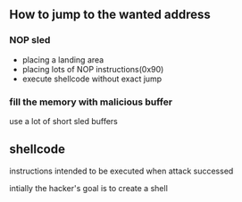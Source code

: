 ## How to jump to the wanted address
### NOP sled
- placing a landing area
- placing lots of NOP instructions(0x90)
- execute shellcode without exact jump
### fill the memory with malicious buffer
use a lot of short sled buffers

## shellcode

instructions intended to be executed when attack successed

intially the hacker's goal is to create a shell